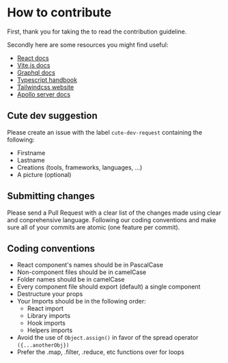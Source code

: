 # How to contribute

First, thank you for taking the to read the contribution guideline.

Secondly here are some resources you might find useful:

- [React docs](https://reactjs.org/docs/getting-started.html)
- [Vite.js docs](https://vitejs.dev/guide/)
- [Graphql docs](https://graphql.org/learn/)
- [Typescript handbook](https://www.typescriptlang.org/docs/handbook/)
- [Tailwindcss website](https://tailwindcss.com/)
- [Apollo server docs](https://www.apollographql.com/docs/apollo-server/getting-started/)

## Cute dev suggestion

Please create an issue with the label `cute-dev-request` containing the following:

- Firstname
- Lastname
- Creations (tools, frameworks, languages, ...)
- A picture (optional)

## Submitting changes

Please send a Pull Request with a clear list of the changes made using clear and conprehensive language. Following our coding conventions and make sure all of your commits are atomic (one feature per commit).

## Coding conventions

- React component's names should be in PascalCase
- Non-component files should be in camelCase
- Folder names should be in camelCase
- Every component file should export (default) a single component
- Destructure your props
- Your Imports should be in the following order:
  - React import
  - Library imports
  - Hook imports
  - Helpers imports
- Avoid the use of `Object.assign()` in favor of
  the spread operator `({...anotherObj})`
- Prefer the .map, .filter, .reduce, etc functions over for loops
